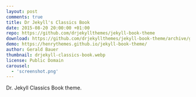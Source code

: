 ```yaml
---
layout: post
comments: true
title: Dr Jekyll's Classics Book
date: 2015-08-20 20:00:00 +01:00
repo: https://github.com/drjekyllthemes/jekyll-book-theme
download: https://github.com/drjekyllthemes/jekyll-book-theme/archive/gh-pages.zip
demo: https://henrythemes.github.io/jekyll-book-theme/
author: Gerald Bauer
thumbnail: drjekyll-classics-book.webp
license: Public Domain
carousel:
  - 'screenshot.png'
---
```


Dr. Jekyll Classics Book theme.
